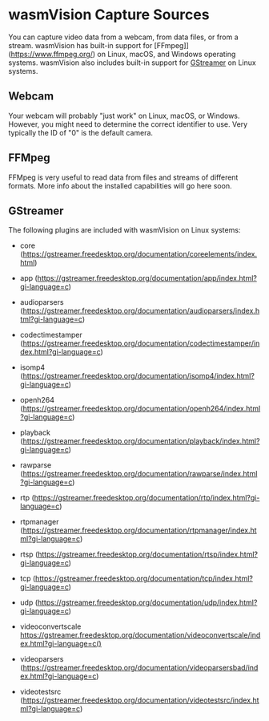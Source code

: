 # wasmVision Capture Sources

You can capture video data from a webcam, from data files, or from a stream. wasmVision has built-in support for [FFmpeg]](https://www.ffmpeg.org/) on Linux, macOS, and Windows operating systems. wasmVision also includes built-in support for [GStreamer](https://gstreamer.freedesktop.org/) on Linux systems.

## Webcam

Your webcam will probably "just work" on Linux, macOS, or Windows. However, you might need to determine the correct identifier to use. Very typically the ID of "0" is the default camera.

## FFMpeg

FFMpeg is very useful to read data from files and streams of different formats. More info about the installed capabilities will go here soon.

## GStreamer

The following plugins are included with wasmVision on Linux systems:

- core (https://gstreamer.freedesktop.org/documentation/coreelements/index.html)

- app (https://gstreamer.freedesktop.org/documentation/app/index.html?gi-language=c)

- audioparsers (https://gstreamer.freedesktop.org/documentation/audioparsers/index.html?gi-language=c)

- codectimestamper (https://gstreamer.freedesktop.org/documentation/codectimestamper/index.html?gi-language=c)

- isomp4 (https://gstreamer.freedesktop.org/documentation/isomp4/index.html?gi-language=c)

- openh264 (https://gstreamer.freedesktop.org/documentation/openh264/index.html?gi-language=c)

- playback (https://gstreamer.freedesktop.org/documentation/playback/index.html?gi-language=c)

- rawparse (https://gstreamer.freedesktop.org/documentation/rawparse/index.html?gi-language=c)

- rtp (https://gstreamer.freedesktop.org/documentation/rtp/index.html?gi-language=c)

- rtpmanager (https://gstreamer.freedesktop.org/documentation/rtpmanager/index.html?gi-language=c)

- rtsp (https://gstreamer.freedesktop.org/documentation/rtsp/index.html?gi-language=c)

- tcp (https://gstreamer.freedesktop.org/documentation/tcp/index.html?gi-language=c)

- udp (https://gstreamer.freedesktop.org/documentation/udp/index.html?gi-language=c)

- videoconvertscale https://gstreamer.freedesktop.org/documentation/videoconvertscale/index.html?gi-language=c()

- videoparsers (https://gstreamer.freedesktop.org/documentation/videoparsersbad/index.html?gi-language=c)

- videotestsrc (https://gstreamer.freedesktop.org/documentation/videotestsrc/index.html?gi-language=c)
